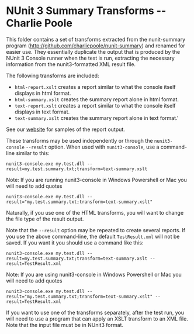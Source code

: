 # NUnit 3 Summary Transforms -- Charlie Poole

This folder contains a set of transforms extracted from the nunit-summary program (http://github.com/charliepoole/nunit-summary) and renamed for easier use. They essentially duplicate the output that is produced by the NUnit 3 Console runner when the test is run, extracting the necessary information from the nunit3-formatted XML result file.

The following transforms are included:

* `html-report.xslt` creates a report similar to what the console itself displays in html format.
* `html-summary.xslt` creates the summary report alone in html format.
* `text-report.xslt` creates a report similar to what the console itself displays in text format.
* `text-summary.xslt` creates the summary report alone in text format.'

See our [website](http://nunit.org/nunit-summary) for samples of the report output.

These transforms may be used independently or through the `nunit3-console` `--result` option. When used with `nunit3-console`, use a command-line similar to this:

```
nunit3-console.exe my.test.dll --result=my.test.summary.txt;transform=text-summary.xslt
```
Note: If you are running nunit3-console in Windows Powershell or Mac you will need to add quotes 

```
nunit3-console.exe my.test.dll --result="my.test.summary.txt;transform=text-summary.xslt"
```

Naturally, if you use one of the HTML transforms, you will want to change the file type of the result output.

Note that the `--result` option may be repeated to create several reports. If you use the above command-line, the default `TestResult.xml` will not be saved. If you want it you should use a command like this:

```
nunit3-console.exe my.test.dll --result=my.test.summary.txt;transform=text-summary.xslt --result=TestResult.xml
```
Note: If you are using nunit3-console in Windows Powershell or Mac you will need to add quotes

```
nunit3-console.exe my.test.dll --result="my.test.summary.txt;transform=text-summary.xslt" --result=TestResult.xml
```

If you want to use one of the transforms separately, after the test run, you will need to use a program that can apply an XSLT transform to an XML file. Note that the input file must be in NUnit3 format.
